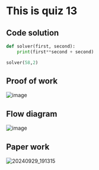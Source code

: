 # This is quiz 13

## Code solution
```.py
def solver(first, second):
    print(first**second + second)

solver(58,2)
```

## Proof of work
![image](https://github.com/user-attachments/assets/da0bf8bb-b480-4fa0-9d9e-925d3d2b165b)

## Flow diagram
![image](https://github.com/user-attachments/assets/da25606f-5651-4b78-89f3-8fcaf76796b5)

## Paper work
![20240929_191315](https://github.com/user-attachments/assets/b9149810-05db-4776-96d1-ce50b6fcbcd6)
